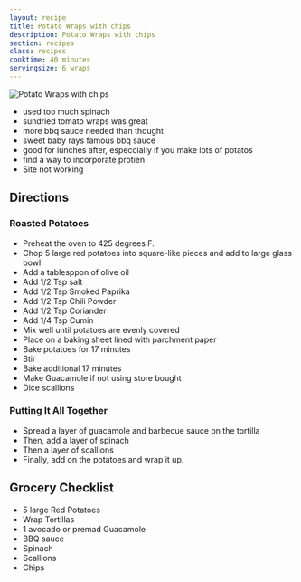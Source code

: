 ```yaml
---
layout: recipe
title: Potato Wraps with chips
description: Potato Wraps with chips
section: recipes
class: recipes
cooktime: 40 minutes
servingsize: 6 wraps
---
```


![Potato Wraps with chips](https://i0.wp.com/wellandfull.com/wp-content/uploads/2016/12/wellandfull-19.jpg?resize=2497%2C3745&ssl=1 "Potato Wraps with chips")

* used too much spinach
* sundried tomato wraps was great
* more bbq sauce needed than thought
* sweet baby rays famous bbq sauce
* good for lunches after, especcially if you make lots of potatos
* find a way to incorporate protien
* Site not working

## Directions
### Roasted Potatoes
* Preheat the oven to 425 degrees F.
* Chop 5 large red potatoes into square-like pieces and add to large glass bowl
* Add a tablesppon of olive oil
* Add 1/2 Tsp salt
* Add 1/2 Tsp Smoked Paprika
* Add 1/2 Tsp Chili Powder
* Add 1/2 Tsp Coriander
* Add 1/4 Tsp Cumin
* Mix well until potatoes are evenly covered
* Place on a baking sheet lined with parchment paper
* Bake potatoes for 17 minutes
* Stir
* Bake additional 17 minutes
* Make Guacamole if not using store bought
* Dice scallions

### Putting It All Together
* Spread a layer of guacamole and barbecue sauce on the tortilla
* Then, add a layer of spinach
* Then a layer of scallions
* Finally, add on the potatoes and wrap it up.

## Grocery Checklist
* 5 large Red Potatoes
* Wrap Tortillas
* 1 avocado or premad Guacamole
* BBQ sauce
* Spinach
* Scallions
* Chips